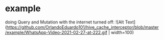 # example

doing Query and Mutation with the internet turned off:
![Alt Text](https://github.com/OrlandoEduardo101/hive_cache_interceptor/blob/master/example/WhatsApp-Video-2021-02-27-at-222.gif | width=100)
